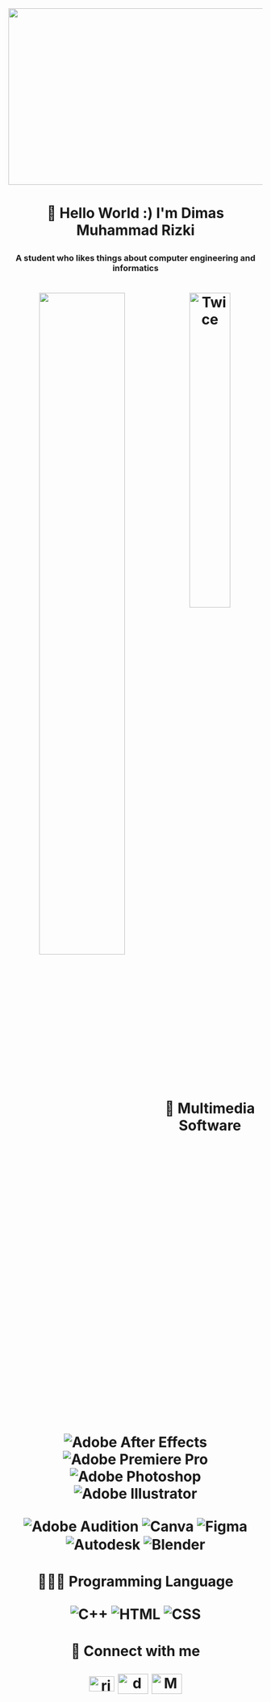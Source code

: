 <img align="center" width="1000" height="350" src="https://camo.githubusercontent.com/d083e90ec206d8cc21183d70f7d3861da53cd5ade858ecd5d02902fc6c6f572a/68747470733a2f2f6d656469612e67697068792e636f6d2f6d656469612f3578614f634c796a58526f34685835556853552f67697068792e676966" />

#
</p>
<h1 align="center">👋 Hello World :) I'm Dimas Muhammad Rizki </p>
</p> <h3 align="center"> A student who likes things about computer engineering and informatics </h3>
<h1
</p>
<p align="center">
<img align="left" width="58%" src="https://github-readme-stats.vercel.app/api?username=Molestum314&show_icons=true&theme=github_dark" /> <img align="center" alt="Twice" width="40%" src="https://camo.githubusercontent.com/5a729b57d9cf4784fe3958a95b1630ae0d002a37c67abdfd582638ac16e8d197/68747470733a2f2f6d656469612e67697068792e636f6d2f6d656469612f375872536c5244666d4630344f67473363772f67697068792e676966">

<h1 align="center">🎨 Multimedia Software
</p>
<p align="center">
<img align="center" alt="Adobe After Effects" src="https://img.shields.io/badge/Adobe%20After%20Effects-9999FF.svg?style=for-the-badge&logo=Adobe%20After%20Effects&logoColor=white" /> <img align="center" alt="Adobe Premiere Pro" src="https://img.shields.io/badge/Adobe%20Premiere%20Pro-9999FF.svg?style=for-the-badge&logo=Adobe%20Premiere%20Pro&logoColor=white" /> <img align="center" alt="Adobe Photoshop" src="https://img.shields.io/badge/adobe%20photoshop-%2331A8FF.svg?style=for-the-badge&logo=adobe%20photoshop&logoColor=white" /> <img align="center" alt="Adobe Illustrator" src="https://img.shields.io/badge/adobe%20illustrator-%23FF9A00.svg?style=for-the-badge&logo=adobe%20illustrator&logoColor=white" /> 

<img align="center" alt="Adobe Audition" src="https://img.shields.io/badge/Adobe%20Audition-9999FF.svg?style=for-the-badge&logo=Adobe%20Audition&logoColor=white" /> <img align="center" alt="Canva" src="https://img.shields.io/badge/Canva-%2300C4CC.svg?style=for-the-badge&logo=Canva&logoColor=white" /> <img align="center" alt="Figma" src="https://img.shields.io/badge/figma-%23F24E1E.svg?style=for-the-badge&logo=figma&logoColor=white" /> <img align="center" alt="Autodesk" src="https://img.shields.io/badge/Autodesk-0696D7.svg?style=for-the-badge&logo=Autodesk&logoColor=white" /> <img align="center" alt="Blender" src="https://img.shields.io/badge/blender-%23F5792A.svg?style=for-the-badge&logo=blender&logoColor=white" />

<h1 align="center">🧑🏻‍💻 Programming Language
</p>
<p align="center">
<img align="center" alt="C++" src="https://img.shields.io/badge/c++-%2300599C.svg?style=for-the-badge&logo=c%2B%2B&logoColor=white" /> <img align="center" alt="HTML" src="https://img.shields.io/badge/html5-%23E34F26.svg?style=for-the-badge&logo=html5&logoColor=white" /> <img align="center" alt="CSS" src="https://img.shields.io/badge/css3-%231572B6.svg?style=for-the-badge&logo=css3&logoColor=white" />

<h1 align="center"> 🔗 Connect with me
</p>
<p align="center">
<a href="https://www.linkedin.com/in/dimas-muhammad-rizki-58954824b" target="blank"><img align="center" src="https://raw.githubusercontent.com/rahuldkjain/github-profile-readme-generator/master/src/images/icons/Social/linked-in-alt.svg" alt="rishav-chanda-b89a791b3" height="30" width="50" /></a>
<a href="https://www.instagram.com/dmzx_3134" target="blank"><img align="center" src="https://raw.githubusercontent.com/rahuldkjain/github-profile-readme-generator/master/src/images/icons/Social/instagram.svg" alt="dmzx_3134" height="40" width="60" /></a>
<a href="https://www.youtube.com/c/[rishav chanda](https://www.youtube.com/channel/UC8YupMxaCo_kZkpIRx6CfQw)" target="blank"><img align="center" src="https://raw.githubusercontent.com/rahuldkjain/github-profile-readme-generator/master/src/images/icons/Social/youtube.svg" alt="Molestum314" height="40" width="60" />

# 
</p>
 
